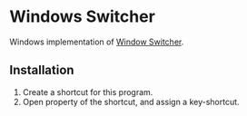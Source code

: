Windows Switcher
================

Windows implementation of [Window Switcher](https://github.com/boiledfroginthewell/windowswitcher).

Installation
-------------
1. Create a shortcut for this program.
2. Open property of the shortcut, and assign a key-shortcut.


